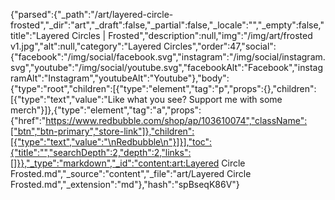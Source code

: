 {"parsed":{"_path":"/art/layered-circle-frosted","_dir":"art","_draft":false,"_partial":false,"_locale":"","_empty":false,"title":"Layered Circles | Frosted","description":null,"img":"/img/art/frosted v1.jpg","alt":null,"category":"Layered Circles","order":47,"social":{"facebook":"/img/social/facebook.svg","instagram":"/img/social/instagram.svg","youtube":"/img/social/youtube.svg","facebookAlt":"Facebook","instagramAlt":"Instagram","youtubeAlt":"Youtube"},"body":{"type":"root","children":[{"type":"element","tag":"p","props":{},"children":[{"type":"text","value":"Like what you see? Support me with some merch"}]},{"type":"element","tag":"a","props":{"href":"https://www.redbubble.com/shop/ap/103610074","className":["btn","btn-primary","store-link"]},"children":[{"type":"text","value":"\nRedbubble\n"}]}],"toc":{"title":"","searchDepth":2,"depth":2,"links":[]}},"_type":"markdown","_id":"content:art:Layered Circle Frosted.md","_source":"content","_file":"art/Layered Circle Frosted.md","_extension":"md"},"hash":"spBseqK86V"}